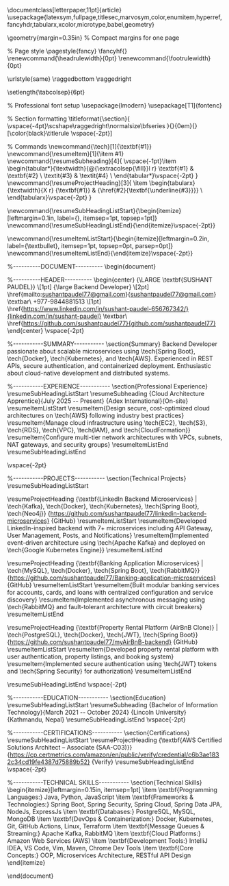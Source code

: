 \documentclass[letterpaper,11pt]{article}
\usepackage{latexsym,fullpage,titlesec,marvosym,color,enumitem,hyperref,fancyhdr,tabularx,xcolor,microtype,babel,geometry}

\geometry{margin=0.35in} % Compact margins for one page

% Page style
\pagestyle{fancy}
\fancyhf{}
\renewcommand{\headrulewidth}{0pt}
\renewcommand{\footrulewidth}{0pt}

\urlstyle{same}
\raggedbottom
\raggedright

\setlength{\tabcolsep}{6pt}

% Professional font setup
\usepackage{lmodern}
\usepackage[T1]{fontenc}

% Section formatting
\titleformat{\section}{
  \vspace{-4pt}\scshape\raggedright\normalsize\bfseries
}{}{0em}{}[\color{black}\titlerule \vspace{-2pt}]

% Commands
\newcommand{\tech}[1]{\textbf{#1}}
\newcommand{\resumeItem}[1]{\item #1}
\newcommand{\resumeSubheading}[4]{
  \vspace{-1pt}\item
    \begin{tabular*}{\textwidth}{@{\extracolsep{\fill}}l r}
      \textbf{#1} & \textbf{#2} \\
      \textit{#3} & \textit{#4} \\
    \end{tabular*}\vspace{-2pt}
}
\newcommand{\resumeProjectHeading}[3]{
    \item
    \begin{tabularx}{\textwidth}{X r}
      {\textbf{#1}} & {\href{#2}{\textbf{\underline{#3}}}} \\
    \end{tabularx}\vspace{-2pt}
}

\newcommand{\resumeSubHeadingListStart}{\begin{itemize}[leftmargin=0.1in, label={}, itemsep=1pt, topsep=1pt]}
\newcommand{\resumeSubHeadingListEnd}{\end{itemize}\vspace{-2pt}}

\newcommand{\resumeItemListStart}{\begin{itemize}[leftmargin=0.2in, label={\textbullet}, itemsep=1pt, topsep=0pt, parsep=0pt]}
\newcommand{\resumeItemListEnd}{\end{itemize}\vspace{-2pt}}

%----------DOCUMENT----------
\begin{document}

%----------HEADER----------
\begin{center}
    {\LARGE \textbf{SUSHANT PAUDEL}} \\[1pt]
    {\large Backend Developer} \\[2pt]
    \href{mailto:sushantpaudel77@gmail.com}{sushantpaudel77@gmail.com} \textbar\ 
    +977-9844881513 \\[1pt]
    \href{https://www.linkedin.com/in/sushant-paudel-656767342/}{linkedin.com/in/sushant-paudel} \textbar\ 
    \href{https://github.com/sushantpaudel77}{github.com/sushantpaudel77}
\end{center}
\vspace{-2pt}

%-----------SUMMARY-----------
\section{Summary}
Backend Developer passionate about scalable microservices using \tech{Spring Boot}, \tech{Docker}, \tech{Kubernetes}, and \tech{AWS}. Experienced in REST APIs, secure authentication, and containerized deployment. Enthusiastic about cloud-native development and distributed systems.

%-----------EXPERIENCE-----------
\section{Professional Experience}
\resumeSubHeadingListStart
  \resumeSubheading
    {Cloud Architecture Apprentice}{July 2025 -- Present}
    {Adex International}{On-site}
    \resumeItemListStart
      \resumeItem{Design secure, cost-optimized cloud architectures on \tech{AWS} following industry best practices}
      \resumeItem{Manage cloud infrastructure using \tech{EC2}, \tech{S3}, \tech{RDS}, \tech{VPC}, \tech{IAM}, and \tech{CloudFormation}}
      \resumeItem{Configure multi-tier network architectures with VPCs, subnets, NAT gateways, and security groups}
    \resumeItemListEnd
\resumeSubHeadingListEnd

\vspace{-2pt}

%-----------PROJECTS-----------
\section{Technical Projects}
\resumeSubHeadingListStart

\resumeProjectHeading
  {\textbf{LinkedIn Backend Microservices} | \tech{Kafka}, \tech{Docker}, \tech{Kubernetes}, \tech{Spring Boot}, \tech{Neo4j}}
  {https://github.com/sushantpaudel77/linkedin-backend-microservices}
  {GitHub}
\resumeItemListStart
  \resumeItem{Developed LinkedIn-inspired backend with 7+ microservices including API Gateway, User Management, Posts, and Notifications}
  \resumeItem{Implemented event-driven architecture using \tech{Apache Kafka} and deployed on \tech{Google Kubernetes Engine}}
\resumeItemListEnd

\resumeProjectHeading
  {\textbf{Banking Application Microservices} | \tech{MySQL}, \tech{Docker}, \tech{Spring Boot}, \tech{RabbitMQ}}
  {https://github.com/sushantpaudel77/Banking-application-microservices}
  {GitHub}
\resumeItemListStart
  \resumeItem{Built modular banking services for accounts, cards, and loans with centralized configuration and service discovery}
  \resumeItem{Implemented asynchronous messaging using \tech{RabbitMQ} and fault-tolerant architecture with circuit breakers}
\resumeItemListEnd

\resumeProjectHeading
  {\textbf{Property Rental Platform (AirBnB Clone)} | \tech{PostgreSQL}, \tech{Docker}, \tech{JWT}, \tech{Spring Boot}}
  {https://github.com/sushantpaudel77/myAirBnB-backend}
  {GitHub}
\resumeItemListStart
  \resumeItem{Developed property rental platform with user authentication, property listings, and booking system}
  \resumeItem{Implemented secure authentication using \tech{JWT} tokens and \tech{Spring Security} for authorization}
\resumeItemListEnd

\resumeSubHeadingListEnd
\vspace{-2pt}

%-----------EDUCATION-----------
\section{Education}
\resumeSubHeadingListStart
  \resumeSubheading
    {Bachelor of Information Technology}{March 2021 -- October 2024}
    {Lincoln University}{Kathmandu, Nepal}
\resumeSubHeadingListEnd
\vspace{-2pt}

%-----------CERTIFICATIONS-----------
\section{Certifications}
\resumeSubHeadingListStart
  \resumeProjectHeading
    {\textbf{AWS Certified Solutions Architect – Associate (SAA-C03)}}
    {https://cp.certmetrics.com/amazon/en/public/verify/credential/c6b3ae1832c34cd19fe4387d75889b52}
    {Verify}
\resumeSubHeadingListEnd
\vspace{-2pt}

%-----------TECHNICAL SKILLS-----------
\section{Technical Skills}
\begin{itemize}[leftmargin=0.15in, itemsep=1pt]
  \item \textbf{Programming Languages:} Java, Python, JavaScript
  \item \textbf{Frameworks \& Technologies:} Spring Boot, Spring Security, Spring Cloud, Spring Data JPA, NodeJs, ExpressJs
  \item \textbf{Databases:} PostgreSQL, MySQL, MongoDB
  \item \textbf{DevOps \& Containerization:} Docker, Kubernetes, Git, GitHub Actions, Linux, Terraform 
  \item \textbf{Message Queues \& Streaming:} Apache Kafka, RabbitMQ
  \item \textbf{Cloud Platforms:} Amazon Web Services (AWS)
  \item \textbf{Development Tools:} IntelliJ IDEA, VS Code, Vim, Maven, Chrome Dev Tools
  \item \textbf{Core Concepts:} OOP, Microservices Architecture, RESTful API Design
\end{itemize}

\end{document}
